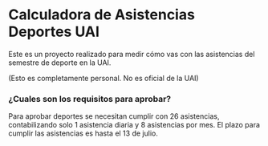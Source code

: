 # Calculadora de Asistencias Deportes UAI
Este es un proyecto realizado para medir cómo vas con las asistencias del semestre de deporte en la UAI. 

(Esto es completamente personal. No es oficial de la UAI)

### ¿Cuales son los requisitos para aprobar?
Para aprobar deportes se necesitan cumplir con 26 asistencias, contabilizando solo 1 asistencia diaria y 8 asistencias por mes. El plazo para cumplir las asistencias es hasta el 13 de julio.
